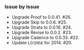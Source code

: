 ### Issue by Issue

 * Upgrade Proof to 0.0.41. #26.
 * Upgrade Skip to 0.0.6. #25.
 * Upgrade Strata to 0.0.16. #24.
 * Upgrade Revise to 0.0.2. #23.
 * Upgrade Cadence to 0.0.33. #22.
 * Update `LICENSE` for 2014. #20.
